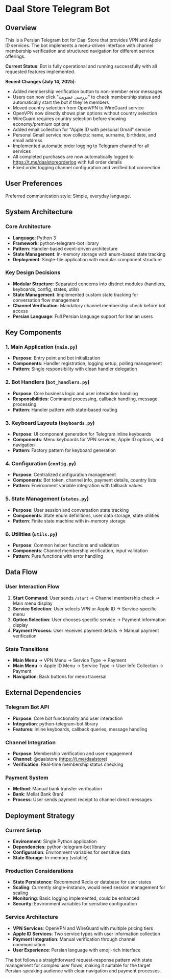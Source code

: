 # Daal Store Telegram Bot

## Overview

This is a Persian Telegram bot for Daal Store that provides VPN and Apple ID services. The bot implements a menu-driven interface with channel membership verification and structured navigation for different service offerings.

**Current Status**: Bot is fully operational and running successfully with all requested features implemented.

**Recent Changes (July 14, 2025)**:
- Added membership verification button to non-member error messages
- Users can now click "بررسی عضویت" to check membership status and automatically start the bot if they're members
- Moved country selection from OpenVPN to WireGuard service
- OpenVPN now directly shows plan options without country selection
- WireGuard requires country selection before showing economy/premium options
- Added email collection for "Apple ID with personal Gmail" service
- Personal Gmail service now collects: name, surname, birthdate, and email address
- Implemented automatic order logging to Telegram channel for all services
- All completed purchases are now automatically logged to https://t.me/daalstoreorderlog with full order details
- Fixed order logging channel configuration and verified bot connection

## User Preferences

Preferred communication style: Simple, everyday language.

## System Architecture

### Core Architecture
- **Language**: Python 3
- **Framework**: python-telegram-bot library
- **Pattern**: Handler-based event-driven architecture
- **State Management**: In-memory storage with enum-based state tracking
- **Deployment**: Single-file application with modular component structure

### Key Design Decisions
- **Modular Structure**: Separated concerns into distinct modules (handlers, keyboards, config, states, utils)
- **State Management**: Implemented custom state tracking for conversation flow management
- **Channel Verification**: Mandatory channel membership check before bot access
- **Persian Language**: Full Persian language support for Iranian users

## Key Components

### 1. Main Application (`main.py`)
- **Purpose**: Entry point and bot initialization
- **Components**: Handler registration, logging setup, polling management
- **Pattern**: Single responsibility with clean handler delegation

### 2. Bot Handlers (`bot_handlers.py`)
- **Purpose**: Core business logic and user interaction handling
- **Responsibilities**: Command processing, callback handling, message processing
- **Pattern**: Handler pattern with state-based routing

### 3. Keyboard Layouts (`keyboards.py`)
- **Purpose**: UI component generation for Telegram inline keyboards
- **Components**: Menu keyboards for VPN services, Apple ID options, and navigation
- **Pattern**: Factory pattern for keyboard generation

### 4. Configuration (`config.py`)
- **Purpose**: Centralized configuration management
- **Components**: Bot token, channel info, payment details, country lists
- **Pattern**: Environment variable integration with fallback values

### 5. State Management (`states.py`)
- **Purpose**: User session and conversation state tracking
- **Components**: State enum definitions, user data storage, state utilities
- **Pattern**: Finite state machine with in-memory storage

### 6. Utilities (`utils.py`)
- **Purpose**: Common helper functions and validation
- **Components**: Channel membership verification, input validation
- **Pattern**: Pure functions with error handling

## Data Flow

### User Interaction Flow
1. **Start Command**: User sends `/start` → Channel membership check → Main menu display
2. **Service Selection**: User selects VPN or Apple ID → Service-specific menu
3. **Option Selection**: User chooses specific service → Payment information display
4. **Payment Process**: User receives payment details → Manual payment verification

### State Transitions
- **Main Menu** → VPN Menu → Service Type → Payment
- **Main Menu** → Apple ID Menu → Service Type → User Info Collection → Payment
- **Navigation**: Back buttons for menu traversal

## External Dependencies

### Telegram Bot API
- **Purpose**: Core bot functionality and user interaction
- **Integration**: python-telegram-bot library
- **Features**: Inline keyboards, callback queries, message handling

### Channel Integration
- **Purpose**: Membership verification and user engagement
- **Channel**: @daalstore (https://t.me/daalstore)
- **Verification**: Real-time membership status checking

### Payment System
- **Method**: Manual bank transfer verification
- **Bank**: Mellat Bank (Iran)
- **Process**: User sends payment receipt to channel direct messages

## Deployment Strategy

### Current Setup
- **Environment**: Single Python application
- **Dependencies**: python-telegram-bot library
- **Configuration**: Environment variables for sensitive data
- **State Storage**: In-memory (volatile)

### Production Considerations
- **State Persistence**: Recommend Redis or database for user states
- **Scaling**: Currently single-instance, would need session management for scaling
- **Monitoring**: Basic logging implemented, could be enhanced
- **Security**: Environment variables for sensitive configuration

### Service Architecture
- **VPN Services**: OpenVPN and WireGuard with multiple pricing tiers
- **Apple ID Services**: Two service types with user information collection
- **Payment Integration**: Manual verification through channel communication
- **User Experience**: Persian language with emoji-rich interface

The bot follows a straightforward request-response pattern with state management for complex user flows, making it suitable for the target Persian-speaking audience with clear navigation and payment processes.